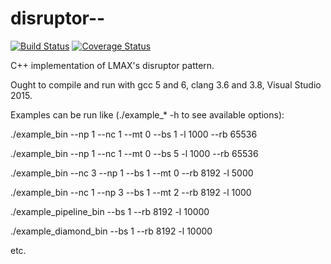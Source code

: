 disruptor--
===========
[![Build Status](https://travis-ci.org/karopawil/disruptor--.svg?branch=develop)](https://travis-ci.org/karopawil/disruptor--) [![Coverage Status](https://coveralls.io/repos/karopawil/disruptor--/badge.svg?branch=develop)](https://coveralls.io/r/karopawil/disruptor--?branch=develop)

C++ implementation of LMAX's disruptor pattern.

Ought to compile and run with gcc 5 and 6, clang 3.6 and 3.8, Visual Studio 2015.

Examples can be run like (./example_* -h to see available options):

./example_bin --np 1 --nc 1 --mt 0 --bs 1 -l 1000 --rb 65536

./example_bin --np 1 --nc 1 --mt 0 --bs 5 -l 1000 --rb 65536

./example_bin --nc 3 --np 1 --bs 1 --mt 0 --rb 8192 -l 5000

./example_bin --nc 1 --np 3 --bs 1 --mt 2 --rb 8192 -l 1000

./example_pipeline_bin --bs 1 --rb 8192 -l 10000

./example_diamond_bin --bs 1 --rb 8192 -l 10000

etc.


